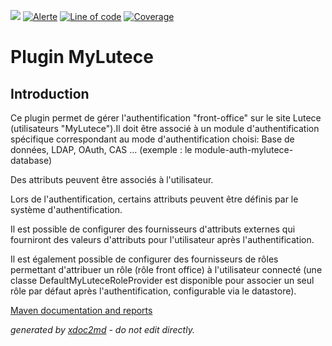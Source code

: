 ![](https://dev.lutece.paris.fr/jenkins/buildStatus/icon?job=auth-plugin-mylutece-deploy)
[![Alerte](https://dev.lutece.paris.fr/sonar/api/project_badges/measure?project=fr.paris.lutece.plugins%3Aplugin-mylutece&metric=alert_status)](https://dev.lutece.paris.fr/sonar/dashboard?id=fr.paris.lutece.plugins%3Aplugin-mylutece)
[![Line of code](https://dev.lutece.paris.fr/sonar/api/project_badges/measure?project=fr.paris.lutece.plugins%3Aplugin-mylutece&metric=ncloc)](https://dev.lutece.paris.fr/sonar/dashboard?id=fr.paris.lutece.plugins%3Aplugin-mylutece)
[![Coverage](https://dev.lutece.paris.fr/sonar/api/project_badges/measure?project=fr.paris.lutece.plugins%3Aplugin-mylutece&metric=coverage)](https://dev.lutece.paris.fr/sonar/dashboard?id=fr.paris.lutece.plugins%3Aplugin-mylutece)

# Plugin MyLutece

## Introduction

Ce plugin permet de gérer l'authentification "front-office" sur le site Lutece (utilisateurs "MyLutece").Il doit être associé à un module d'authentification spécifique correspondant au mode d'authentification choisi: Base de données, LDAP, OAuth, CAS ... (exemple : le module-auth-mylutece-database)

Des attributs peuvent être associés à l'utilisateur.

Lors de l'authentification, certains attributs peuvent être définis par le système d'authentification.

Il est possible de configurer des fournisseurs d'attributs externes qui fourniront des valeurs d'attributs pour l'utilisateur après l'authentification.

Il est également possible de configurer des fournisseurs de rôles permettant d'attribuer un rôle (rôle front office) à l'utilisateur connecté (une classe DefaultMyLuteceRoleProvider est disponible pour associer un seul rôle par défaut après l'authentification, configurable via le datastore).


[Maven documentation and reports](https://dev.lutece.paris.fr/plugins/plugin-mylutece/)



 *generated by [xdoc2md](https://github.com/lutece-platform/tools-maven-xdoc2md-plugin) - do not edit directly.*